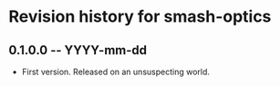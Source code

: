 # Revision history for smash-optics

## 0.1.0.0 -- YYYY-mm-dd

* First version. Released on an unsuspecting world.
